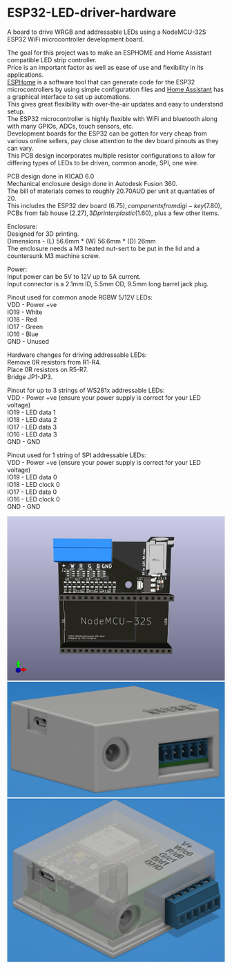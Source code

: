 # ESP32-LED-driver-hardware
A board to drive WRGB and addressable LEDs using a NodeMCU-32S ESP32 WiFi microcontroller development board.  

The goal for this project was to make an ESPHOME and Home Assistant compatible LED strip controller.  
Price is an important factor as well as ease of use and flexibility in its applications.  
[ESPHome](https://esphome.io/) is a software tool that can generate code for the ESP32 microcontrollers by using simple configuration files and [Home Assistant](https://www.home-assistant.io/) has a graphical interface to set up automations.  
This gives great flexibility with over-the-air updates and easy to understand setup.  
The ESP32 microcontroller is highly flexible with WiFi and bluetooth along with many GPIOs, ADCs, touch sensors, etc.  
Development boards for the ESP32 can be gotten for very cheap from various online sellers, pay close attention to the dev board pinouts as they can vary.  
This PCB design incorporates multiple resistor configurations to allow for differing types of LEDs to be driven, common anode, SPI, one wire.


PCB design done in KICAD 6.0  
Mechanical enclosure design done in Autodesk Fusion 360.  
The bill of materials comes to roughly 20.70AUD per unit at quantaties of 20.  
This includes the ESP32 dev board ($6.75), components from digi-key ($7.80), PCBs from fab house ($2.27), 3D printer plastic ($1.60), plus a few other items.  

Enclosure:  
Designed for 3D printing.  
Dimensions - (L) 56.6mm * (W) 56.6mm * (D) 26mm  
The enclosure needs a M3 heated nut-sert to be put in the lid and a countersunk M3 machine screw.  

Power:  
Input power can be 5V to 12V up to 5A current.  
Input connector is a 2.1mm ID, 5.5mm OD, 9.5mm long barrel jack plug.  

Pinout used for common anode RGBW 5/12V LEDs:  
VDD  - Power +ve  
IO19 - White  
IO18 - Red  
IO17 - Green  
IO16 - Blue  
GND	 - Unused  

Hardware changes for driving addressable LEDs:  
Remove 0R resistors from R1-R4.  
Place 0R resistors on R5-R7.  
Bridge JP1-JP3.  

Pinout for up to 3 strings of WS281x addressable LEDs:  
VDD  - Power +ve (ensure your power supply is correct for your LED voltage)  
IO19 - LED data 1  
IO18 - LED data 2  
IO17 - LED data 3  
IO16 - LED data 3  
GND	 - GND  

Pinout used for 1 string of SPI addressable LEDs:  
VDD  - Power +ve (ensure your power supply is correct for your LED voltage)  
IO19 - LED data 0  
IO18 - LED clock 0  
IO17 - LED data 0  
IO16 - LED clock 0  
GND	 - GND  

![PCB0](https://github.com/m-c-tech/ESP32-LED-driver-hardware/blob/main/Images/PCB0.jpg)
![Enclosure0](https://github.com/m-c-tech/ESP32-LED-driver-hardware/blob/main/Images/Enclosure0.PNG)
![Enclosure1](https://github.com/m-c-tech/ESP32-LED-driver-hardware/blob/main/Images/Enclosure1.PNG)